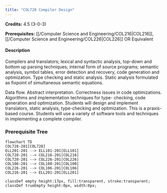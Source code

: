 ```yaml
---
title: "COL728 Compiler Design"
---
```

**Credits:** 4.5 (3-0-3)

**Prerequisites:** [[/Computer Science and Engineering/COL216|COL216]], [[/Computer Science and Engineering/COL226|COL226]] OR Equivalent

#### Description
Compilers and translators; lexical and syntactic analysis, top-down and bottom up parsing techniques; internal form of source programs; semantic analysis, symbol tables, error detection and recovery, code generation and optimization. Type checking and static analysis. Static analysis formulated as fixpoint of simultaneous semantic equations.

Data flow. Abstract interpretation. Correctness issues in code optimizations. Algorithms and implementation techniques for type- checking, code generation and optimization. Students will design and implement translators, static analysis, type-checking and optimization. This is a praxis-based course. Students will use a variety of software tools and techniques in implementing a complete compiler.

### Prerequisite Tree

```mermaid
flowchart TD
COL728-201[COL728]
ELL201-201 --> ELL101-201[ELL101]
COL728-201 --> COL216-201[COL216]
COL728-201 --> COL226-201[COL226]
COL106-201 --> COL100-201[COL100]
COL226-201 --> COL106-201[COL106]
COL216-201 --> ELL201-201[ELL201]

classDef empty height:17px, fill:transparent, stroke:transparent;
classDef trueEmpty height:0px, width:0px;
```